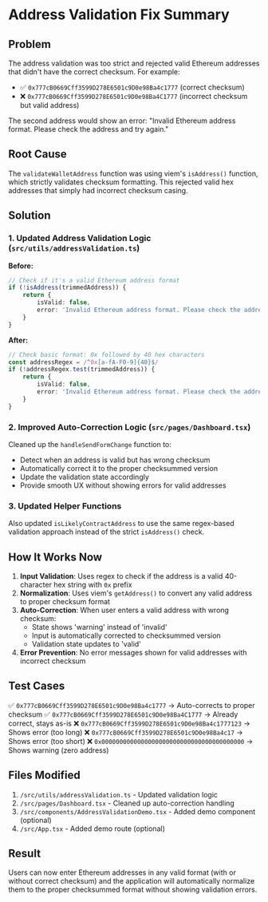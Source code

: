 # Address Validation Fix Summary

## Problem
The address validation was too strict and rejected valid Ethereum addresses that didn't have the correct checksum. For example:
- ✅ `0x777cB0669Cff3599D278E6501c9D0e98Ba4c1777` (correct checksum)
- ❌ `0x777cB0669Cff3599D278E6501c9D0e98Ba4C1777` (incorrect checksum but valid address)

The second address would show an error: "Invalid Ethereum address format. Please check the address and try again."

## Root Cause
The `validateWalletAddress` function was using viem's `isAddress()` function, which strictly validates checksum formatting. This rejected valid hex addresses that simply had incorrect checksum casing.

## Solution
### 1. Updated Address Validation Logic (`src/utils/addressValidation.ts`)

**Before:**
```typescript
// Check if it's a valid Ethereum address format
if (!isAddress(trimmedAddress)) {
    return {
        isValid: false,
        error: 'Invalid Ethereum address format. Please check the address and try again.'
    }
}
```

**After:**
```typescript
// Check basic format: 0x followed by 40 hex characters
const addressRegex = /^0x[a-fA-F0-9]{40}$/
if (!addressRegex.test(trimmedAddress)) {
    return {
        isValid: false,
        error: 'Invalid Ethereum address format. Please check the address and try again.'
    }
}
```

### 2. Improved Auto-Correction Logic (`src/pages/Dashboard.tsx`)

Cleaned up the `handleSendFormChange` function to:
- Detect when an address is valid but has wrong checksum
- Automatically correct it to the proper checksummed version
- Update the validation state accordingly
- Provide smooth UX without showing errors for valid addresses

### 3. Updated Helper Functions

Also updated `isLikelyContractAddress` to use the same regex-based validation approach instead of the strict `isAddress()` check.

## How It Works Now

1. **Input Validation**: Uses regex to check if the address is a valid 40-character hex string with `0x` prefix
2. **Normalization**: Uses viem's `getAddress()` to convert any valid address to proper checksum format
3. **Auto-Correction**: When user enters a valid address with wrong checksum:
   - State shows 'warning' instead of 'invalid'
   - Input is automatically corrected to checksummed version
   - Validation state updates to 'valid'
4. **Error Prevention**: No error messages shown for valid addresses with incorrect checksum

## Test Cases

✅ `0x777cB0669Cff3599D278E6501c9D0e98Ba4c1777` → Auto-corrects to proper checksum
✅ `0x777cB0669Cff3599D278E6501c9D0e98Ba4C1777` → Already correct, stays as-is
❌ `0x777cB0669Cff3599D278E6501c9D0e98Ba4c1777123` → Shows error (too long)
❌ `0x777cB0669Cff3599D278E6501c9D0e98Ba4c17` → Shows error (too short)
❌ `0x0000000000000000000000000000000000000000` → Shows warning (zero address)

## Files Modified

1. `/src/utils/addressValidation.ts` - Updated validation logic
2. `/src/pages/Dashboard.tsx` - Cleaned up auto-correction handling
3. `/src/components/AddressValidationDemo.tsx` - Added demo component (optional)
4. `/src/App.tsx` - Added demo route (optional)

## Result

Users can now enter Ethereum addresses in any valid format (with or without correct checksum) and the application will automatically normalize them to the proper checksummed format without showing validation errors.
